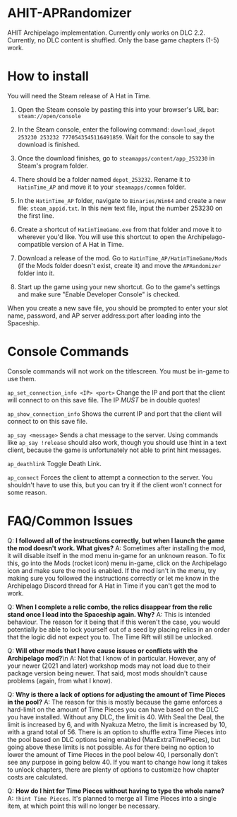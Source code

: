 # AHIT-APRandomizer
AHIT Archipelago implementation. Currently only works on DLC 2.2.
Currently, no DLC content is shuffled. Only the base game chapters (1-5) work.

# How to install
You will need the Steam release of A Hat in Time.
  
1. Open the Steam console by pasting this into your browser's URL bar: `steam://open/console`

2. In the Steam console, enter the following command: `download_depot 253230 253232 7770543545116491859`. Wait for the console to say the download is finished.

3. Once the download finishes, go to `steamapps/content/app_253230` in Steam's program folder.

4. There should be a folder named `depot_253232`. Rename it to `HatinTime_AP` and move it to your `steamapps/common` folder.

5. In the `HatinTime_AP` folder, navigate to `Binaries/Win64` and create a new file: `steam_appid.txt`. In this new text file, input the number 253230 on the first line.

6. Create a shortcut of `HatinTimeGame.exe` from that folder and move it to wherever you'd like. You will use this shortcut to open the Archipelago-compatible version of A Hat in Time.

7. Download a release of the mod. Go to `HatinTime_AP/HatinTimeGame/Mods` (if the Mods folder doesn't exist, create it) and move the `APRandomizer` folder into it.

8. Start up the game using your new shortcut. Go to the game's settings and make sure "Enable Developer Console" is checked.

When you create a new save file, you should be prompted to enter your slot name, password, and AP server address:port after loading into the Spaceship.

# Console Commands
Console commands will not work on the titlescreen. You must be in-game to use them.

`ap_set_connection_info <IP> <port>`
Change the IP and port that the client will connect to on this save file. The IP *MUST* be in double quotes!

`ap_show_connection_info`
Shows the current IP and port that the client will connect to on this save file.

`ap_say <message>`
Sends a chat message to the server. Using commands like `ap_say !release` should also work, though you should use !hint in a text client, because the game is unfortunately not able to print hint messages.

`ap_deathlink`
Toggle Death Link.

`ap_connect`
Forces the client to attempt a connection to the server. You shouldn't have to use this, but you can try it if the client won't connect for some reason.

# FAQ/Common Issues
Q: **I followed all of the instructions correctly, but when I launch the game the mod doesn't work. What gives?**
A: Sometimes after installing the mod, it will disable itself in the mod menu in-game for an unknown reason. To fix this, go into the Mods (rocket icon) menu in-game, click on the Archipelago icon and make sure the mod is enabled. If the mod isn't in the menu, try making sure you followed the instructions correctly or let me know in the Archipelago Discord thread for A Hat in Time if you can't get the mod to work.

Q: **When I complete a relic combo, the relics disappear from the relic stand once I load into the Spaceship again. Why?**
A: This is intended behaviour. The reason for it being that if this weren't the case, you would potentially be able to lock yourself out of a seed by placing relics in an order that the logic did not expect you to. The Time Rift will still be unlocked.

Q: **Will other mods that I have cause issues or conflicts with the Archipelago mod?**\n
A: Not that I know of in particular. However, any of your newer (2021 and later) workshop mods may not load due to their package version being newer. That said, most mods shouldn't cause problems (again, from what I know).

Q: **Why is there a lack of options for adjusting the amount of Time Pieces in the pool?**
A: The reason for this is mostly because the game enforces a hard-limit on the amount of Time Pieces you can have based on the DLC you have installed. Without any DLC, the limit is 40. With Seal the Deal, the limit is increased by 6, and with Nyakuza Metro, the limit is increased by 10, with a grand total of 56. There is an option to shuffle extra Time Pieces into the pool based on DLC options being enabled (MaxExtraTimePieces), but going above these limits is not possible. As for there being no option to lower the amount of Time Pieces in the pool below 40, I personally don't see any purpose in going below 40. If you want to change how long it takes to unlock chapters, there are plenty of options to customize how chapter costs are calculated.

Q: **How do I hint for Time Pieces without having to type the whole name?**
A: `!hint Time Pieces`. It's planned to merge all Time Pieces into a single item, at which point this will no longer be necessary.
